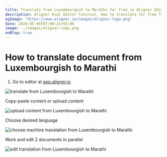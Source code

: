 ```yaml
---
title: Translate from Luxembourgish to Marathi for free in Aligner Editor
description: Aligner Dual Editor Tutorial. How to translate for free from Luxembourgish to Marathi. Aligner is multilingual document management platform. 
ogImage: "https://www.aligner.io/images/aligner-logo.png"
date: 2020-05-06T07:09:21+03:00
image: ../images/aligner-logo.png
onBlog: true
---
```


# How to translate document from Luxembourgish to Marathi

1. Go to editor at [app.aligner.io](https://app.aligner.io "Aligner App web page")

![translate from Luxembourgish to Marathi](../aligner-blank-editor.png "translate from Luxembourgish to Marathi")

Copy-paste content or upload content

![upload content from Luxembourgish to Marathi](../aligner-uploaded-document.png "upload content from Luxembourgish to Marathi")

Choose desired language

![choose machine translation from Luxembourgish to Marathi](../aligner-language-dropdown.png "choose machine translation from Luxembourgish to Marathi")

Work and edit 2 documents in parallel

![edit translation from Luxembourgish to Marathi](../aligner-double-sitded-editor.png "edit translation from Luxembourgish to Marathi")

